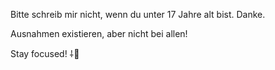 Bitte schreib mir nicht, wenn du unter 17 Jahre alt bist. Danke.

Ausnahmen existieren, aber nicht bei allen!

Stay focused! ⸸👿
